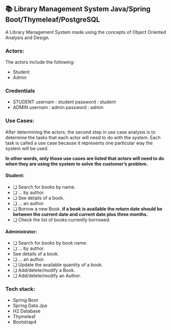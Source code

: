 ## 📚 Library Management System Java/Spring Boot/Thymeleaf/PostgreSQL

A Library Management System made using the concepts of Object Oriented Analysis and Design. 


### Actors:
The actors include the following: 
* Student
* Admin

### Credentials
* STUDENT
usernam : student
password : student
* ADMIN
usernam : admin
password : admin



### Use Cases:
After determining the actors, the second step in use case analysis is to determine the tasks that each actor will need to do with the system. Each task is called a use case because it represents one particular way the system will be used.

**In other words, only those use cases are listed that actors will need to do when they are using the system to solve the customer’s problem.** 


#### Student:
* ❏ Search for books by name.
* ❏ ... by author.
* ❏ See details of a book.
* ❏ ... an author.
* ❏ Borrow a new Book. **if a book is available the return date should be between the current date and current date plus three months.**
* ❏ Check the list of books currently borrowed.


#### Administrator:
* ❏ Search for books by book name.
* ❏ ... by author.
* See details of a book.
* ❏ ... an author.
* ❏ Update the available quantity of a book.
* ❏ Add/delete/modify a Book.
* ❏ Add/delete/modify an Author.


### Tech stack:
   * Spring Boot
   * Spring Data Jpa
   * H2 Database
   * Thymeleaf
   * Bootstrap4
